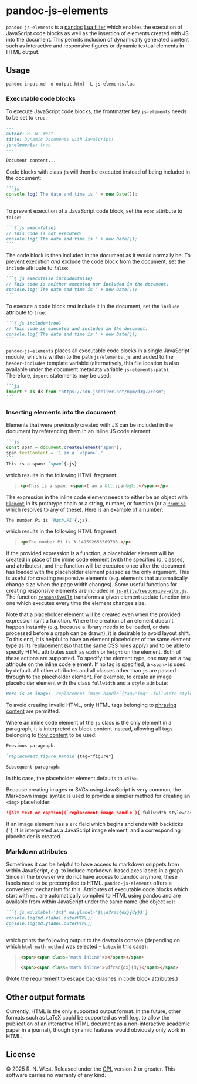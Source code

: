 # pandoc-js-elements

`pandoc-js-elements` is a [pandoc](https://pandoc.org/) [Lua filter](https://pandoc.org/lua-filters.html) which enables the execution of JavaScript code blocks as well as the insertion of elements created with JS into the document. This permits inclusion of dynamically generated content such as interactive and responsive figures or dynamic textual elements in HTML output.


## Usage

```console
pandoc input.md -o output.html -L js-elements.lua
```

### Executable code blocks

To execute JavaScript code blocks, the frontmatter key `js-elements` needs to be set
to `true`:
```md
---
author: R. N. West
title: Dynamic Documents with JavaScript!
js-elements: true
---

Document content...
```
Code blocks with class `js` will then be executed instead of being included in the document:
````md
```js
console.log('The date and time is ' + new Date());
```
````
To prevent execution of a JavaScript code block, set the `exec` attribute to `false`:
````md
```{.js exec=false}
// This code is not executed!
console.log('The date and time is ' + new Date());
```
````
The code block is then included in the document as it would normally be. To prevent execution *and* exclude the code block from the document, set the `include` attribute to `false`:
````md
```{.js exec=false include=false}
// This code is neither executed nor included in the document.
console.log('The date and time is ' + new Date());
```
````
To execute a code block *and* include it in the document, set the `include` attribute to `true`:
````md
```{.js include=true}
// This code is executed and included in the document.
console.log('The date and time is ' + new Date());
```
````
`pandoc-js-elements` places all executable code blocks in a single JavaScript module, which is written to the path `js/elements.js` and added to the `header-includes` template variable (alternatively, this file location is also available under the document metadata variable `js-elements-path`). Therefore, `import` statements may be used:
````md
```js
import * as d3 from "https://cdn.jsdelivr.net/npm/d3@7/+esm";
```
````


### Inserting elements into the document

Elements that were previously created with JS can be included in the document by referencing them in an inline JS code element:
````md
```js
const span = document.createElement('span');
span.textContent = 'I am a `<span>`.'
```
This is a span: `span`{.js}
````
which results in the following HTML fragment:
> ```html
> <p>This is a span: <span>I am a &lt;span&gt;.</span></p>
> ```
The expression in the inline code element needs to either be an object with [`Element`](https://developer.mozilla.org/en-US/docs/Web/API/Element) in its prototype chain or a string, number, or function (or a [`Promise`](https://developer.mozilla.org/en-US/docs/Web/JavaScript/Reference/Global_Objects/Promise) which resolves to any of these). Here is an example of a number:
```md
The number Pi is `Math.PI`{.js}.
```
which results in the following HTML fragment:
> ```html
> <p>The number Pi is 3.141592653589793.</p>
> ```
If the provided expression is a function, a placeholder element will be created in place of the inline code element (with the specified Id, classes, and attributes), and the function will be executed once after the document has loaded with the placeholder element passed as the only argument. This is useful for creating responsive elements (e.g. elements that automatically change size when the page width changes). Some useful functions for creating responsive elements are included in [`js-utils/responsive-elts.js`](js-utils/responsive-elts.js). The function [`responsiveElt`](https://github.com/rnwst/pandoc-js-elements/blob/master/js-utils/responsive-elts.js#L77) transforms a given element update function into one which executes every time the element changes size.

Note that a placeholder element will be created even when the provided expression isn't a function. Where the creation of an element doesn't happen instantly (e.g. because a library needs to be loaded, or data processed before a graph can be drawn), it is desirable to avoid layout shift. To this end, it is helpful to have an element placeholder of the same element type as its replacement (so that the same CSS rules apply) and to be able to specify HTML attributes such as `width` or `height` on the element. Both of these actions are supported. To specify the element type, one may set a `tag` attribute on the inline code element. If no tag is specified, a `<span>` is used by default. All other attributes and all classes other than `js` are passed through to the placeholder element. For example, to create an [image](https://developer.mozilla.org/en-US/docs/Web/HTML/Reference/Elements/img) placeholder element with the class `fullwidth` and a `style` attribute:
```markdown
Here is an image: `replacement_image_handle`{tag="img" .fullwidth style="aspect-ratio: 16/9"}
```
To avoid creating invalid HTML, only HTML tags belonging to [phrasing content](https://developer.mozilla.org/en-US/docs/Web/HTML/Guides/Content_categories#phrasing_content) are permitted.

Where an inline code element of the `js` class is the only element in a paragraph, it is interpreted as block content instead, allowing all tags belonging to [flow content](https://developer.mozilla.org/en-US/docs/Web/HTML/Guides/Content_categories#flow_content) to be used:
```markdown
Previous paragraph.

`replacement_figure_handle`{tag="figure"}

Subsequent paragraph.
```
In this case, the placeholder element defaults to `<div>`.

Because creating images or SVGs using JavaScript is very common, the Markdown image syntax is used to provide a simpler method for creating an `<img>` placeholder:
```markdown
![Alt text or caption](`replacement_image_handle`){.fullwidth style="aspect-ratio: 16/9"}
```
If an image element has a `src` field which begins and ends with backticks (`` ` ``), it is interpreted as a JavaScript image element, and a corresponding placeholder is created.


### Markdown attributes

Sometimes it can be helpful to have access to markdown snippets from within JavaScript, e.g. to include markdown-based axes labels in a graph. Since in the browser we do not have access to pandoc anymore, these labels need to be precompiled to HTML. `pandoc-js-elements` offers a convenient mechanism for this. Attributes of executable code blocks which start with `md.` are automatically compiled to HTML using pandoc and are available from within JavaScript under the same name (the object `md`):
````md
```{.js md.xlabel='$x$' md.ylabel='$\\dfrac{dx}{dy}$'}
console.log(md.xlabel.outerHTML);
console.log(md.ylabel.outerHTML);
```
````
which prints the following output to the devtools console (depending on which
[`html-math-method`](https://pandoc.org/MANUAL.html#math-rendering-in-html-1)
was selected - `katex` in this case):
> ```html
> <span><span class="math inline">x</span></span>
> ```
> ```html
> <span><span class="math inline">\dfrac{dx}{dy}</span></span>
> ```
(Note the requirement to escape backslashes in code block attributes.)

<!--
# Installation

# Internals
-->


## Other output formats

Currently, HTML is the only supported output format. In the future, other formats such as LaTeX could be supported as well (e.g. to allow the publication of an interactive HTML document as a non-interactive academic paper in a journal), though dynamic features would obviously only work in HTML.


## License

© 2025 R. N. West. Released under the [GPL](https://www.gnu.org/licenses/old-licenses/gpl-2.0.html) version 2 or greater. This software carries no warranty of any kind.
